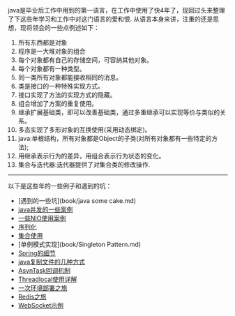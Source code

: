 
java是毕业后工作中用到的第一语言，在工作中使用了快4年了，现回过头来整理了下这些年学习和工作中对这门语言的爱和恨.
从语言本身来讲，注重的还是思想，现将领会的一些点例述如下：

1. 所有东西都是对象
2. 程序是一大堆对象的组合
3. 每个对象都有自己的存储空间，可容纳其他对象。
4. 每个对象都有一种类型。
5. 同一类所有对象都能接收相同的消息。
6. 类是接口的一种特殊实现方式。
7. 接口实现了方法的实现方式的隐藏。
8. 组合增加了方案的重复使用。
9. 继承扩展基础类，即可以改善基础类，通过多重继承可以实现等价与类似的关系。
10. 多态实现了多形对象的互换使用(采用动态绑定)。
11. java:单根结构，所有对象都是Object的子类(对所有对象都有一些特定的方法);
12. 用继承表示行为的差异，用组合表示行为状态的变化。
13. 集合与迭代器:迭代器提供了对集合类的修改操作.

------

以下是这些年的一些例子和遇到的坑：
* [遇到的一些坑](book/java some cake.md)
* [java并发的一些案例](book/JUC案例.md)
* [一些NIO使用案例](book/NIO.md)
* [序列化](book/序列化.md)
* [集合使用](book/集合要点.md)
* [单例模式实现](book/Singleton Pattern.md)
* [Spring的细节](book/Spring.md)
* [java复制文件的几种方式](book/java复制文件的几种方式.md)
* [AsynTask回调机制](book/AsynTask回调机制.md)
* [Threadlocal使用详解](book/Threadlocal使用详解.md)
* [一次环境部署之旅](book/一次环境部署之旅.md)
* [Redis之旅](book/Redis之旅.md)
* [WebSocket示例](book/websocket示例.md)








